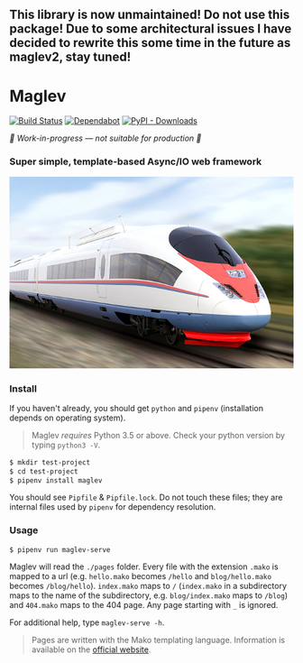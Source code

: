 
## This library is now unmaintained! Do not use this package! Due to some architectural issues I have decided to rewrite this some time in the future as maglev2, stay tuned!

# Maglev

[![Build Status](https://travis-ci.org/jwinnie/maglev.svg?branch=master)](https://travis-ci.org/jwinnie/maglev)
[![Dependabot](https://badgen.net/badge/Dependabot/enabled/green?icon=dependabot)](https://dependabot.com/)
[![PyPI - Downloads](https://img.shields.io/pypi/dm/maglev.svg)](https://pypi.org/project/maglev)


*🚧 Work-in-progress &mdash; not suitable for production 🚧*
### Super simple, template-based Async/IO web framework
![](https://github.com/jwinnie/maglev/blob/master/train.jpg)

### Install
If you haven't already, you should get `python` and `pipenv` (installation depends on operating system).
> Maglev *requires* Python 3.5 or above. Check your python version by typing `python3 -V`.

```
$ mkdir test-project
$ cd test-project
$ pipenv install maglev
```
You should see `Pipfile` & `Pipfile.lock`. Do not touch these files; they are internal files used by `pipenv` for dependency resolution.

### Usage
```
$ pipenv run maglev-serve
```

Maglev will read the `./pages` folder. Every file with the extension `.mako` is mapped to a url (e.g. `hello.mako` becomes `/hello` and `blog/hello.mako` becomes `/blog/hello`). `index.mako` maps to `/` (`index.mako` in a subdirectory maps to the name of the subdirectory, e.g. `blog/index.mako` maps to `/blog`) and `404.mako` maps to the 404 page. Any page starting with `_` is ignored.

For additional help, type `maglev-serve -h`.

> Pages are written with the Mako templating language. Information is available on the [official website](http://www.makotemplates.org/).
